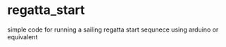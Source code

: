# regatta_start
simple code for running a sailing regatta start sequnece using arduino or equivalent
